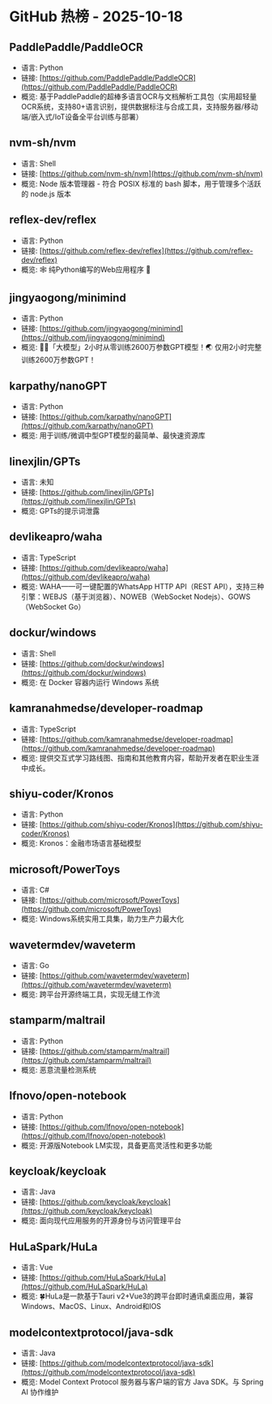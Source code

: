 # GitHub 热榜 - 2025-10-18

## PaddlePaddle/PaddleOCR
- 语言: Python
- 链接: [https://github.com/PaddlePaddle/PaddleOCR](https://github.com/PaddlePaddle/PaddleOCR)
- 概览: 基于PaddlePaddle的超棒多语言OCR与文档解析工具包（实用超轻量OCR系统，支持80+语言识别，提供数据标注与合成工具，支持服务器/移动端/嵌入式/IoT设备全平台训练与部署）

## nvm-sh/nvm
- 语言: Shell
- 链接: [https://github.com/nvm-sh/nvm](https://github.com/nvm-sh/nvm)
- 概览: Node 版本管理器 - 符合 POSIX 标准的 bash 脚本，用于管理多个活跃的 node.js 版本

## reflex-dev/reflex
- 语言: Python
- 链接: [https://github.com/reflex-dev/reflex](https://github.com/reflex-dev/reflex)
- 概览: 🕸️ 纯Python编写的Web应用程序 🐍

## jingyaogong/minimind
- 语言: Python
- 链接: [https://github.com/jingyaogong/minimind](https://github.com/jingyaogong/minimind)
- 概览: 🚀🚀「大模型」2小时从零训练2600万参数GPT模型！🌏 仅用2小时完整训练2600万参数GPT！

## karpathy/nanoGPT
- 语言: Python
- 链接: [https://github.com/karpathy/nanoGPT](https://github.com/karpathy/nanoGPT)
- 概览: 用于训练/微调中型GPT模型的最简单、最快速资源库

## linexjlin/GPTs
- 语言: 未知
- 链接: [https://github.com/linexjlin/GPTs](https://github.com/linexjlin/GPTs)
- 概览: GPTs的提示词泄露

## devlikeapro/waha
- 语言: TypeScript
- 链接: [https://github.com/devlikeapro/waha](https://github.com/devlikeapro/waha)
- 概览: WAHA——可一键配置的WhatsApp HTTP API（REST API），支持三种引擎：WEBJS（基于浏览器）、NOWEB（WebSocket Nodejs）、GOWS（WebSocket Go）

## dockur/windows
- 语言: Shell
- 链接: [https://github.com/dockur/windows](https://github.com/dockur/windows)
- 概览: 在 Docker 容器内运行 Windows 系统

## kamranahmedse/developer-roadmap
- 语言: TypeScript
- 链接: [https://github.com/kamranahmedse/developer-roadmap](https://github.com/kamranahmedse/developer-roadmap)
- 概览: 提供交互式学习路线图、指南和其他教育内容，帮助开发者在职业生涯中成长。

## shiyu-coder/Kronos
- 语言: Python
- 链接: [https://github.com/shiyu-coder/Kronos](https://github.com/shiyu-coder/Kronos)
- 概览: Kronos：金融市场语言基础模型

## microsoft/PowerToys
- 语言: C#
- 链接: [https://github.com/microsoft/PowerToys](https://github.com/microsoft/PowerToys)
- 概览: Windows系统实用工具集，助力生产力最大化

## wavetermdev/waveterm
- 语言: Go
- 链接: [https://github.com/wavetermdev/waveterm](https://github.com/wavetermdev/waveterm)
- 概览: 跨平台开源终端工具，实现无缝工作流

## stamparm/maltrail
- 语言: Python
- 链接: [https://github.com/stamparm/maltrail](https://github.com/stamparm/maltrail)
- 概览: 恶意流量检测系统

## lfnovo/open-notebook
- 语言: Python
- 链接: [https://github.com/lfnovo/open-notebook](https://github.com/lfnovo/open-notebook)
- 概览: 开源版Notebook LM实现，具备更高灵活性和更多功能

## keycloak/keycloak
- 语言: Java
- 链接: [https://github.com/keycloak/keycloak](https://github.com/keycloak/keycloak)
- 概览: 面向现代应用服务的开源身份与访问管理平台

## HuLaSpark/HuLa
- 语言: Vue
- 链接: [https://github.com/HuLaSpark/HuLa](https://github.com/HuLaSpark/HuLa)
- 概览: 🍀HuLa是一款基于Tauri v2+Vue3的跨平台即时通讯桌面应用，兼容Windows、MacOS、Linux、Android和IOS

## modelcontextprotocol/java-sdk
- 语言: Java
- 链接: [https://github.com/modelcontextprotocol/java-sdk](https://github.com/modelcontextprotocol/java-sdk)
- 概览: Model Context Protocol 服务器与客户端的官方 Java SDK。与 Spring AI 协作维护

